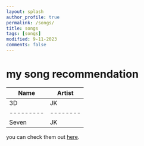 ```yaml
---
layout: splash
author_profile: true
permalink: /songs/
title: songs
tags: [songs]
modified: 9-11-2023
comments: false
---
```



# my song recommendation

| Name    | Artist |
|---------|--------|
|3D       | JK     |
|---------|--------|
|Seven    |JK      |

you can check them out [here](https://open.spotify.com).






